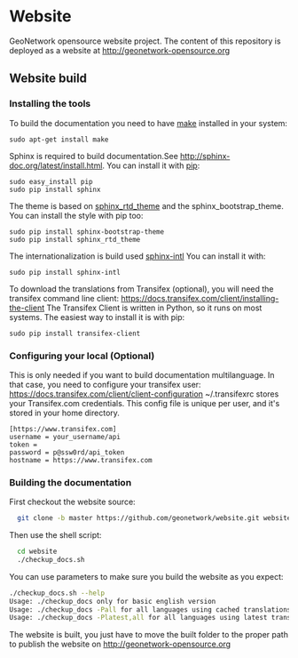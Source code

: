 # Website

GeoNetwork opensource website project. The content of this repository is deployed as a website at http://geonetwork-opensource.org

## Website build

### Installing the tools

To build the documentation you need to have [make](https://www.gnu.org/software/make/) installed in your system:

```
sudo apt-get install make
```

Sphinx is required to build documentation.See http://sphinx-doc.org/latest/install.html.
You can install it with [pip](https://pip.pypa.io/en/stable/installing/):
```
sudo easy_install pip
sudo pip install sphinx
```

The theme is based on [sphinx_rtd_theme](https://github.com/snide/sphinx_rtd_theme) and the sphinx_bootstrap_theme.
You can install the style with pip too:
```
sudo pip install sphinx-bootstrap-theme
sudo pip install sphinx_rtd_theme
```

The internationalization is build used [sphinx-intl](http://www.sphinx-doc.org/es/stable/intl.html)
You can install it with:

```
sudo pip install sphinx-intl
```

To download the translations from Transifex (optional), you will need the transifex command line client:
https://docs.transifex.com/client/installing-the-client
The Transifex Client is written in Python, so it runs on most systems. The easiest way to install it is with pip:

```
sudo pip install transifex-client
```

### Configuring your local (Optional)

This is only needed if you want to build documentation multilanguage. In that case, you need to configure your transifex user:
https://docs.transifex.com/client/client-configuration
~/.transifexrc stores your Transifex.com credentials. This config file is unique per user, and it's stored in your home directory.

```
[https://www.transifex.com]
username = your_username/api
token =
password = p@ssw0rd/api_token
hostname = https://www.transifex.com
```
### Building the documentation

First checkout the website source:

```bash
  git clone -b master https://github.com/geonetwork/website.git website
```
Then use the shell script:

```bash
  cd website
  ./checkup_docs.sh
```

You can use parameters to make sure you build the website as you expect:
```bash
./checkup_docs.sh --help
Usage: ./checkup_docs only for basic english version
Usage: ./checkup_docs -Pall for all languages using cached translations
Usage: ./checkup_docs -Platest,all for all languages using latest translations on transifex
```

The website is built, you just have to move the built folder to the proper path to publish the website on http://geonetwork-opensource.org
